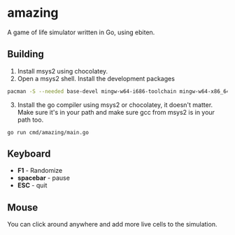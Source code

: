 # amazing

A game of life simulator written in Go, using ebiten.

## Building

1. Install msys2 using chocolatey.
2. Open a msys2 shell. Install the development packages

```bash
pacman -S --needed base-devel mingw-w64-i686-toolchain mingw-w64-x86_64-toolchain
```

3. Install the go compiler using msys2 or chocolatey, it doesn't matter. Make sure it's in your path and make sure gcc
   from msys2 is in your path too.

`go run cmd/amazing/main.go`

## Keyboard

* **F1** - Randomize
* **spacebar** - pause
* **ESC** - quit

## Mouse

You can click around anywhere and add more live cells to the simulation.

